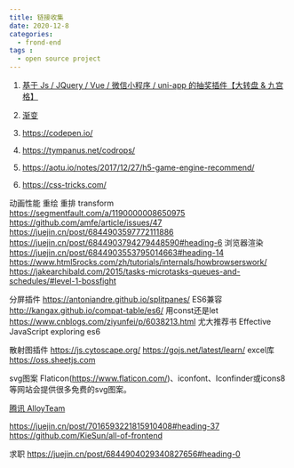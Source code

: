 ```yaml
---
title: 链接收集
date: 2020-12-8
categories:
  - frond-end
tags :
  - open source project
---
```


1. [基于 Js / JQuery / Vue / 微信小程序 / uni-app 的抽奖插件【大转盘 & 九宫格】](https://100px.net/demo/grid/yyjk.html)
2. [渐变](https://uigradients.com/#Ohhappiness)

3. https://codepen.io/
4. https://tympanus.net/codrops/
5. https://aotu.io/notes/2017/12/27/h5-game-engine-recommend/
6. https://css-tricks.com/

动画性能 重绘 重排 transform https://segmentfault.com/a/1190000008650975
https://github.com/amfe/article/issues/47
https://juejin.cn/post/6844903597772111886
https://juejin.cn/post/6844903794279448590#heading-6
浏览器渲染 https://juejin.cn/post/6844903553795014663#heading-14
https://www.html5rocks.com/zh/tutorials/internals/howbrowserswork/
https://jakearchibald.com/2015/tasks-microtasks-queues-and-schedules/#level-1-bossfight

分屏插件 https://antoniandre.github.io/splitpanes/
ES6兼容 http://kangax.github.io/compat-table/es6/
用const还是let https://www.cnblogs.com/ziyunfei/p/6038213.html
尤大推荐书 Effective JavaScript           exploring es6

散射图插件 https://js.cytoscape.org/     https://gojs.net/latest/learn/
excel库 https://oss.sheetjs.com 

svg图案 Flaticon(https://www.flaticon.com/)、iconfont、Iconfinder或icons8等网站会提供很多免费的svg图案。

[腾讯 AlloyTeam](https://github.com/AlloyTeam)


https://juejin.cn/post/7016593221815910408#heading-37
https://github.com/KieSun/all-of-frontend

求职
https://juejin.cn/post/6844904029340827656#heading-0